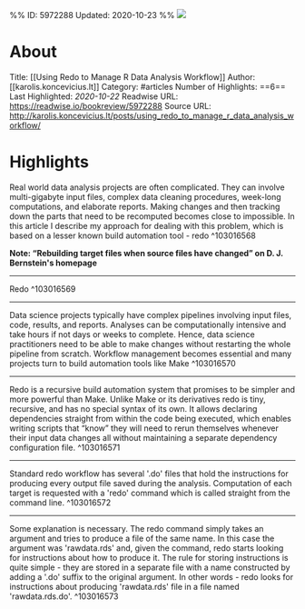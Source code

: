 %%
ID: 5972288
Updated: 2020-10-23
%%
![](https://readwise-assets.s3.amazonaws.com/static/images/article4.6bc1851654a0.png)

# About
Title: [[Using Redo to Manage R Data Analysis Workflow]]
Author: [[karolis.koncevicius.lt]]
Category: #articles
Number of Highlights: ==6==
Last Highlighted: *2020-10-22*
Readwise URL: https://readwise.io/bookreview/5972288
Source URL: http://karolis.koncevicius.lt/posts/using_redo_to_manage_r_data_analysis_workflow/


# Highlights 
Real world data analysis projects are often complicated. They can involve multi-gigabyte input files, complex data cleaning procedures, week-long computations, and elaborate reports. Making changes and then tracking down the parts that need to be recomputed becomes close to impossible. In this article I describe my approach for dealing with this problem, which is based on a lesser known build automation tool - redo  ^103016568

**Note: “Rebuilding target files when source files have changed” on D. J. Bernstein's homepage**

---

Redo  ^103016569

---

Data science projects typically have complex pipelines involving input files, code, results, and reports. Analyses can be computationally intensive and take hours if not days or weeks to complete. Hence, data science practitioners need to be able to make changes without restarting the whole pipeline from scratch. Workflow management becomes essential and many projects turn to build automation tools like Make  ^103016570

---

Redo is a recursive build automation system that promises to be simpler and more powerful than Make. Unlike Make or its derivatives redo is tiny, recursive, and has no special syntax of its own. It allows declaring dependencies straight from within the code being executed, which enables writing scripts that “know” they will need to rerun themselves whenever their input data changes all without maintaining a separate dependency configuration file.  ^103016571

---

Standard redo workflow has several '.do' files that hold the instructions for producing every output file saved during the analysis. Computation of each target is requested with a 'redo' command which is called straight from the command line.  ^103016572

---

Some explanation is necessary. The redo command simply takes an argument and tries to produce a file of the same name. In this case the argument was 'rawdata.rds' and, given the command, redo starts looking for instructions about how to produce it. The rule for storing instructions is quite simple - they are stored in a separate file with a name constructed by adding a '.do' suffix to the original argument. In other words - redo looks for instructions about producing 'rawdata.rds' file in a file named 'rawdata.rds.do'.  ^103016573

